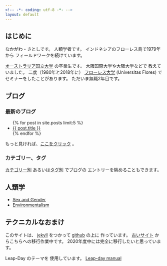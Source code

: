```yaml
---
<!-- -*- coding: utf-8 -*- -->
layout: default
---
```


## はじめに

なかがわ・さとしです。
人類学者です。
インドネシアのフローレス島で1979年から
フィールドワークを続けています。

[オーストラリア国立大学](https://www.anu.edu.au)
の卒業生です。
大阪国際大学や大阪大学などで
教えていました。
二度（1980年と2018年に）
[フローレス大学](https://www.oiu.ac.jp/)
(Universitas Flores) で
セミナーをしたことがあります。
ただいま無職2年目です。

## ブログ

### 最新のブログ

<ul>
  {% for post in site.posts limit:5 %}
      <li>
            <a href="{{ post.url }}">{{ post.title }}</a>
      </li>
{% endfor %}
 </ul>

もっと見ければ、[ここをクリック](./blog-list.html) 。

### カテゴリー、タグ

[カテゴリー別](./categories.html)
あるいは[タグ別](./tags.html) でブログの
エントリーを眺めることもできます。

## 人類学

- [Sex and Gender](./sex_and_gender/)
- [Environmentalism](./environment/)

## テクニカルなおまけ

このサイトは、
[jekyll](https://jekyllrb.com/) をつかって
[github](http://jekyllrb-ja.github.io/) の上に 
作っています。
[古いサイト](http://www.merapano.net/~satoshi/private/diary) 
からこちらへの移行作業中です。
2020年度中には完全に移行したいと思っています。

Leap-Day のテーマを
使用しています。
[Leap-day manual](./leap-day.html) 


